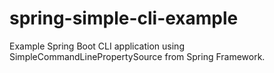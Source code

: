 # spring-simple-cli-example
Example Spring Boot CLI application using SimpleCommandLinePropertySource from Spring Framework.
